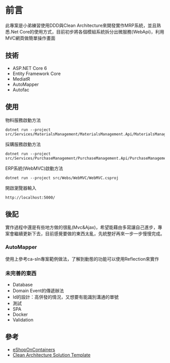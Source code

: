 # 前言

此專案是小弟練習使用DDD與Clean Architecture來開發實作MRP系統，並且熟悉.Net Core的使用方式，目前初步將各個模組系統拆分出微服務(WebApi)，利用MVC網頁做簡單操作畫面

## 技術

* ASP.NET Core 6
* Entity Framework Core
* MediatR
* AutoMapper
* Autofac

## 使用

物料服務啟動方法

```command line
dotnet run --project src/Services/MaterialsManagement/MaterialsManagement.Api/MaterialsManagement.Api.csproj
```

採購服務啟動方法

```command line
dotnet run --project src/Services/PurchaseManagement/PurchaseManagement.Api/PurchaseManagement.Api.csproj
```

ERP系統(WebMVC)啟動方法

```command line
dotnet run --project src/Webs/WebMVC/WebMVC.csproj 
```

開啟瀏覽器輸入

```url
http://localhost:5000/
```

## 後記

實作過程中還是有些地方做的很亂(Mvc&Ajax)，希望能藉由多寫讓自己進步，專案會繼續更新下去，目前感覺要做的東西太亂，先統整好再來一步一步慢慢完成。

### AutoMapper

使用上參考ca-sln專案範例做法，了解到動態的功能可以使用Reflection來實作

### 未完善的東西

* Database
* Domain Event的傳遞辦法
* Id的設計：高併發的情況，又想要有能識別溝通的單號
* 測試
* SPA
* Docker
* Validation

## 參考

* [eShopOnContainers](https://github.com/dotnet-architecture/eShopOnContainers)
* [Clean Architecture Solution Template](https://github.com/jasontaylordev/CleanArchitecture/tree/413fb3a68a0467359967789e347507d7e84c48d4)
